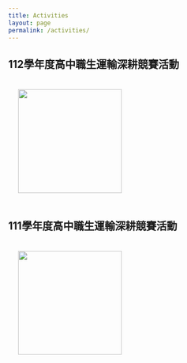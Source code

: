 ```yaml
---
title: Activities
layout: page
permalink: /activities/
---
```


## 112學年度高中職生運輸深耕競賽活動
<img align="center" width="210" height="210" src="/images/activities-2024" style="vertical-align:middle;margin: 20px 20px">

## 111學年度高中職生運輸深耕競賽活動
<img align="center" width="210" height="210" src="/images/activities-2023" style="vertical-align:middle;margin: 20px 20px">

